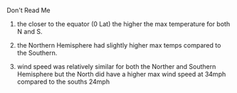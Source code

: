 Don't Read Me

1. the closer to the equator (0 Lat) the higher the max temperature for both N and S.

2. the Northern Hemisphere had slightly higher max temps compared to the Southern.

3. wind speed was relatively similar for both the Norther and Southern Hemisphere but the North did have a higher max wind speed at 34mph compared to the souths 24mph
 
